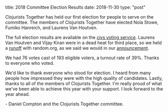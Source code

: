 title: 2018 Committee Election Results
date: 2018-11-30
type: "post"

Clojurists Together has held our first election for people to serve on the committee. The members of Clojurists Together have elected Nola Stowe, Fumiko Hanreich, and Laurens Van Houtven.

The full election results are available on the [civs voting service](https://civs.cs.cornell.edu/cgi-bin/results.pl?num_winners=3&id=E_fa794181357a98c8&algorithm=runoff). Laurens Van Houtven and Vijay Kiran were in a dead heat for third place, so we held a [runoff](https://www.random.org/draws/details/?draw=80561) with random.org, as we said we would in our [announcement](/news/2018-committee-candidate-announcement/).

We had 76 votes cast of 193 eligible voters, a turnout rate of 39%. Thanks to everyone who voted.

We'd like to thank everyone who stood for election. I heard from many people how impressed they were with the high quality of candidates. Lastly, thanks to all of the members of Clojurists Together. I'm really proud of what we've been able to achieve this year with your support. I look forward to the year ahead.

\- Daniel Compton and the Clojurists Together committee.
